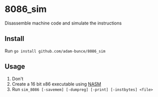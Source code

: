 # 8086_sim
Disassemble machine code and simulate the instructions 

## Install
Run `go install github.com/adam-bunce/8086_sim`

## Usage
1. Don't
2. Create a 16 bit x86 executable using [NASM](https://www.nasm.us/)
3. Run `sim_8086 [-savemem] [-dumpreg] [-print] [-instbytes] <file>`
